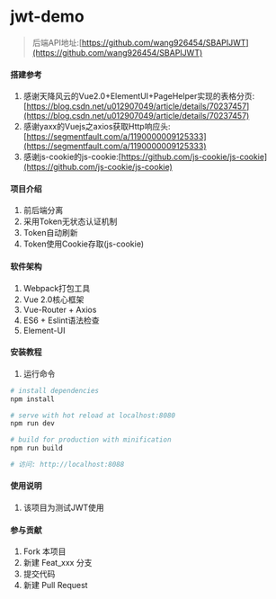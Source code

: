 # jwt-demo

> 后端API地址:[https://github.com/wang926454/SBAPIJWT](https://github.com/wang926454/SBAPIJWT)

#### 搭建参考

1. 感谢天降风云的Vue2.0+ElementUI+PageHelper实现的表格分页:[https://blog.csdn.net/u012907049/article/details/70237457](https://blog.csdn.net/u012907049/article/details/70237457)
2. 感谢yaxx的Vuejs之axios获取Http响应头:[https://segmentfault.com/a/1190000009125333](https://segmentfault.com/a/1190000009125333)
2. 感谢js-cookie的js-cookie:[https://github.com/js-cookie/js-cookie](https://github.com/js-cookie/js-cookie)

#### 项目介绍

1. 前后端分离
2. 采用Token无状态认证机制
3. Token自动刷新
4. Token使用Cookie存取(js-cookie)

#### 软件架构

1. Webpack打包工具
2. Vue 2.0核心框架
3. Vue-Router + Axios
4. ES6 + Eslint语法检查
5. Element-UI

#### 安装教程

1. 运行命令
``` bash
# install dependencies
npm install

# serve with hot reload at localhost:8080
npm run dev

# build for production with minification
npm run build

# 访问: http://localhost:8088
```

#### 使用说明

1. 该项目为测试JWT使用

#### 参与贡献

1. Fork 本项目
2. 新建 Feat_xxx 分支
3. 提交代码
4. 新建 Pull Request